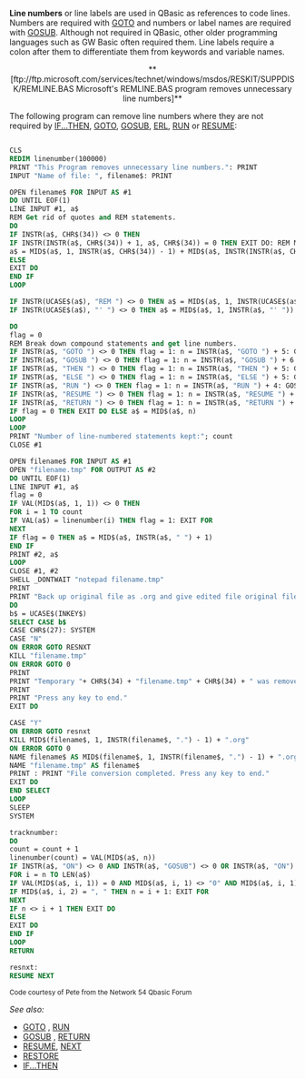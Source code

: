 **Line numbers** or line labels are used in QBasic as references to code lines. Numbers are required with [GOTO](GOTO) and numbers or label names are required with [GOSUB](GOSUB). Although not required in QBasic, other older programming languages such as GW Basic often required them. Line labels require a colon after them to differentiate them from keywords and variable names.


<center>**[ftp://ftp.microsoft.com/services/technet/windows/msdos/RESKIT/SUPPDISK/REMLINE.BAS Microsoft's REMLINE.BAS program removes unnecessary line numbers]**</center>


The following program can remove line numbers where they are not required by [IF...THEN](IF...THEN), [GOTO](GOTO), [GOSUB](GOSUB), [ERL](ERL), [RUN](RUN) or [RESUME](RESUME): 

```vb

CLS
REDIM linenumber(100000)
PRINT "This Program removes unnecessary line numbers.": PRINT
INPUT "Name of file: ", filename$: PRINT

OPEN filename$ FOR INPUT AS #1
DO UNTIL EOF(1)
LINE INPUT #1, a$
REM Get rid of quotes and REM statements.
DO
IF INSTR(a$, CHR$(34)) <> 0 THEN
IF INSTR(INSTR(a$, CHR$(34)) + 1, a$, CHR$(34)) = 0 THEN EXIT DO: REM Mismatched quotes. Illegal code.
a$ = MID$(a$, 1, INSTR(a$, CHR$(34)) - 1) + MID$(a$, INSTR(INSTR(a$, CHR$(34)) + 1, a$, CHR$(34)) + 1)
ELSE
EXIT DO
END IF
LOOP

IF INSTR(UCASE$(a$), "REM ") <> 0 THEN a$ = MID$(a$, 1, INSTR(UCASE$(a$), "REM "))
IF INSTR(UCASE$(a$), "' ") <> 0 THEN a$ = MID$(a$, 1, INSTR(a$, "' "))

DO
flag = 0
REM Break down compound statements and get line numbers.
IF INSTR(a$, "GOTO ") <> 0 THEN flag = 1: n = INSTR(a$, "GOTO ") + 5: GOSUB tracknumber
IF INSTR(a$, "GOSUB ") <> 0 THEN flag = 1: n = INSTR(a$, "GOSUB ") + 6: GOSUB tracknumber
IF INSTR(a$, "THEN ") <> 0 THEN flag = 1: n = INSTR(a$, "THEN ") + 5: GOSUB tracknumber
IF INSTR(a$, "ELSE ") <> 0 THEN flag = 1: n = INSTR(a$, "ELSE ") + 5: GOSUB tracknumber
IF INSTR(a$, "RUN ") <> 0 THEN flag = 1: n = INSTR(a$, "RUN ") + 4: GOSUB tracknumber
IF INSTR(a$, "RESUME ") <> 0 THEN flag = 1: n = INSTR(a$, "RESUME ") + 7: GOSUB tracknumber
IF INSTR(a$, "RETURN ") <> 0 THEN flag = 1: n = INSTR(a$, "RETURN ") + 7: GOSUB tracknumber
IF flag = 0 THEN EXIT DO ELSE a$ = MID$(a$, n)
LOOP
LOOP
PRINT "Number of line-numbered statements kept:"; count
CLOSE #1

OPEN filename$ FOR INPUT AS #1
OPEN "filename.tmp" FOR OUTPUT AS #2
DO UNTIL EOF(1)
LINE INPUT #1, a$
flag = 0
IF VAL(MID$(a$, 1, 1)) <> 0 THEN
FOR i = 1 TO count
IF VAL(a$) = linenumber(i) THEN flag = 1: EXIT FOR
NEXT
IF flag = 0 THEN a$ = MID$(a$, INSTR(a$, " ") + 1)
END IF
PRINT #2, a$
LOOP
CLOSE #1, #2
SHELL _DONTWAIT "notepad filename.tmp"
PRINT
PRINT "Back up original file as .org and give edited file original file name? [Y/N]"
DO
b$ = UCASE$(INKEY$)
SELECT CASE b$
CASE CHR$(27): SYSTEM
CASE "N"
ON ERROR GOTO RESNXT
KILL "filename.tmp"
ON ERROR GOTO 0
PRINT
PRINT "Temporary "+ CHR$(34) + "filename.tmp" + CHR$(34) + " was removed and no changes were made to original file."
PRINT
PRINT "Press any key to end."
EXIT DO

CASE "Y"
ON ERROR GOTO resnxt
KILL MID$(filename$, 1, INSTR(filename$, ".") - 1) + ".org"
ON ERROR GOTO 0
NAME filename$ AS MID$(filename$, 1, INSTR(filename$, ".") - 1) + ".org"
NAME "filename.tmp" AS filename$
PRINT : PRINT "File conversion completed. Press any key to end."
EXIT DO
END SELECT
LOOP
SLEEP
SYSTEM

tracknumber:
DO
count = count + 1
linenumber(count) = VAL(MID$(a$, n))
IF INSTR(a$, "ON") <> 0 AND INSTR(a$, "GOSUB") <> 0 OR INSTR(a$, "ON") <> 0 AND INSTR(a$, "GOTO") <> 0 THEN
FOR i = n TO LEN(a$)
IF VAL(MID$(a$, i, 1)) = 0 AND MID$(a$, i, 1) <> "0" AND MID$(a$, i, 1) <> "," AND MID$(a$, i, 1) <> " " THEN EXIT FOR
IF MID$(a$, i, 2) = ", " THEN n = i + 1: EXIT FOR
NEXT
IF n <> i + 1 THEN EXIT DO
ELSE
EXIT DO
END IF
LOOP
RETURN

resnxt:
RESUME NEXT 

```
<sub>Code courtesy of Pete from the Network 54 Qbasic Forum</sub>


*See also:*
* [GOTO](GOTO) , [RUN](RUN)
* [GOSUB](GOSUB) , [RETURN](RETURN)
* [RESUME](RESUME), [NEXT](NEXT)
* [RESTORE](RESTORE)
* [IF...THEN](IF...THEN)



